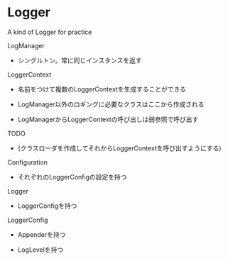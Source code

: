 Logger
======

A kind of Logger for practice

LogManager

  - シングルトン。常に同じインスタンスを返す

LoggerContext

  - 名前をつけて複数のLoggerContextを生成することができる

  - LogManager以外のロギングに必要なクラスはここから作成される

  - LogManagerからLoggerContextの呼び出しは弱参照で呼び出す


TODO

  - (クラスローダを作成してそれからLoggerContextを呼び出すようにする)



Configuration

  - それぞれのLoggerConfigの設定を持つ


Logger

  - LoggerConfigを持つ


LoggerConfig

  - Appenderを持つ

  - LogLevelを持つ


